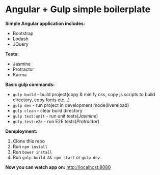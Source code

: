 # Angular + Gulp simple boilerplate

**Simple Angular application includes:**  
- Bootstrap  
- Lodash  
- JQuery  

**Tests:**
- Jasmine
- Protractor
- Karma

**Basic gulp commands:**

- `gulp build` - build project(copy & minify css, copy js scripts to build directory, copy fonts etc...)
- `gulp dev` - run project in development mode(livereload)
- `gulp clean` - clear build directory
- `gulp test:unit` - run unit tests(*Jasmine*)
- `gulp test:e2e` - run E2E tests(*Protractor*)


**Demployment:**

1. Clone this repo
2. Run `npm install`
3. Run `bower install`
4. Run `gulp build && npm start` or `gulp dev`

**Now you can watch app on:**
[http://localhost:8080](http://localhost:8080)